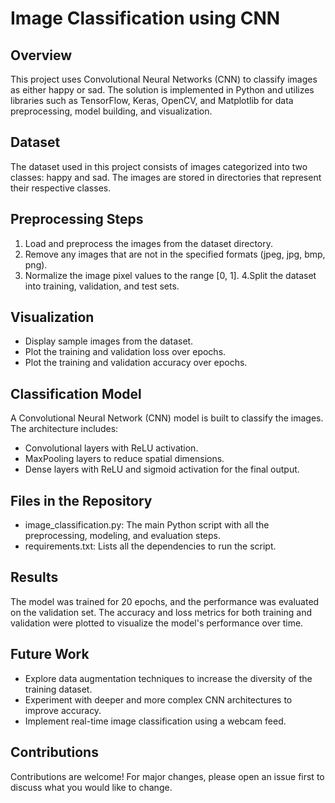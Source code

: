 # Image Classification using CNN

## Overview
This project uses Convolutional Neural Networks (CNN) to classify images as either happy or sad. The solution is implemented in Python and utilizes libraries such as TensorFlow, Keras, OpenCV, and Matplotlib for data preprocessing, model building, and visualization.

## Dataset
The dataset used in this project consists of images categorized into two classes: happy and sad. The images are stored in directories that represent their respective classes.

## Preprocessing Steps
1. Load and preprocess the images from the dataset directory.
2. Remove any images that are not in the specified formats (jpeg, jpg, bmp, png).
3. Normalize the image pixel values to the range [0, 1].
4.Split the dataset into training, validation, and test sets.

## Visualization
- Display sample images from the dataset.
- Plot the training and validation loss over epochs.
- Plot the training and validation accuracy over epochs.

## Classification Model
A Convolutional Neural Network (CNN) model is built to classify the images. The architecture includes:

- Convolutional layers with ReLU activation.
- MaxPooling layers to reduce spatial dimensions.
- Dense layers with ReLU and sigmoid activation for the final output.

## Files in the Repository
- image_classification.py: The main Python script with all the preprocessing, modeling, and evaluation steps.
- requirements.txt: Lists all the dependencies to run the script.

## Results
The model was trained for 20 epochs, and the performance was evaluated on the validation set. The accuracy and loss metrics for both training and validation were plotted to visualize the model's performance over time.
## Future Work
- Explore data augmentation techniques to increase the diversity of the training dataset.
- Experiment with deeper and more complex CNN architectures to improve accuracy.
- Implement real-time image classification using a webcam feed.

## Contributions
Contributions are welcome! For major changes, please open an issue first to discuss what you would like to change.
